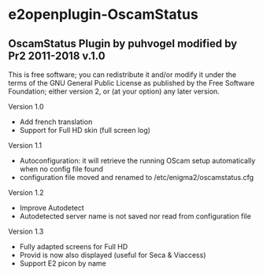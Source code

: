 # e2openplugin-OscamStatus

## OscamStatus Plugin by puhvogel modified by Pr2 2011-2018 v.1.0

This is free software; you can redistribute it and/or modify it under
the terms of the GNU General Public License as published by the Free
Software Foundation; either version 2, or (at your option) any later
version.

Version 1.0
* Add french translation
* Support for Full HD skin (full screen log)

Version 1.1
* Autoconfiguration: it will retrieve the running OScam setup automatically when no config file found
* configuration file moved and renamed to /etc/enigma2/oscamstatus.cfg

Version 1.2
* Improve Autodetect
* Autodetected server name is not saved nor read from configuration file

Version 1.3
* Fully adapted screens for Full HD
* Provid is now also displayed (useful for Seca & Viaccess)
* Support E2 picon by name